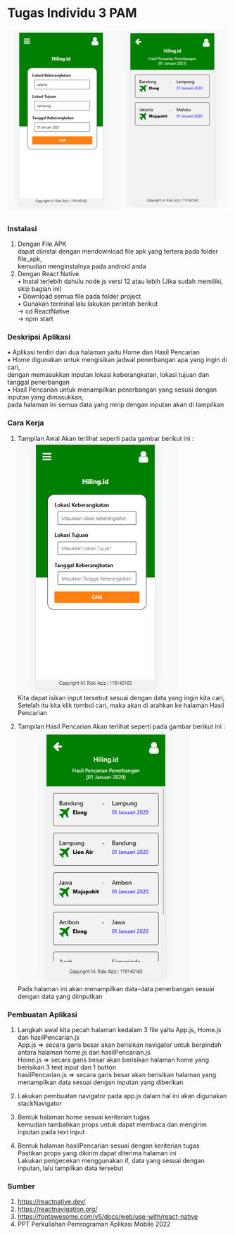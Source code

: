 # Tugas Individu 3 PAM

![](Screenshots/Home-dan-Hasil.png)

### Instalasi

1.  Dengan File APK <br>
    dapat diinstal dengan mendownload file apk yang tertera pada folder file_apk, <br>
    kemudian menginstalnya pada android anda <br>
2.  Dengan React Native <br>
    • Instal terlebih dahulu node.js versi 12 atau lebih (Jika sudah memiliki, skip bagian ini) <br>
    • Download semua file pada folder project <br>
    • Gunakan terminal lalu lakukan perintah berikut <br>
    -> cd ReactNative <br>
    -> npm start <br>

### Deskripsi Aplikasi

• Aplikasi terdiri dari dua halaman yaitu Home dan Hasil Pencarian <br>
• Home digunakan untuk mengisikan jadwal penerbangan apa yang ingin di cari, <br>
dengan memasukkan inputan lokasi keberangkatan, lokasi tujuan dan tanggal penerbangan <br>
• Hasil Pencarian untuk menampilkan penerbangan yang sesuai dengan inputan yang dimasukkan, <br>
pada halaman ini semua data yang mirip dengan inputan akan di tampilkan <br>

### Cara Kerja

1.  Tampilan Awal Akan terlihat seperti pada gambar berikut ini :
    ![](Screenshots/Home.png) <br>
    Kita dapat isikan input tersebut sesuai dengan data yang ingin kita cari, <br>
    Setelah itu kita klik tombol cari, maka akan di arahkan ke halaman Hasil Pencarian <br>

2.  Tampilan Hasil Pencarian Akan terlihat seperti pada gambar berikut ini :
    ![](Screenshots/Hasil.png) <br>
    Pada halaman ini akan menampilkan data-data penerbangan sesuai dengan data yang diinputkan

### Pembuatan Aplikasi

1. Langkah awal kita pecah halaman kedalam 3 file yaitu App.js, Home.js dan hasilPencarian.js <br>
   App.js => secara garis besar akan berisikan navigator untuk berpindah antara halaman home.js dan hasilPencarian.js <br>
   Home.js => secara garis besar akan berisikan halaman home yang berisikan 3 text input dan 1 button <br>
   hasilPencarian.js => secara garis besar akan berisikan halaman yang menampilkan data sesuai dengan inputan yang diberikan <br>

2. Lakukan pembuatan navigator pada app.js dalam hal ini akan digunakan stackNavigator <br>

3. Bentuk halaman home sesuai keriterian tugas <br>
   kemudian tambahkan props untuk dapat membaca dan mengirim inputan pada text input <br>

4. Bentuk halaman hasilPencarian sesuai dengan keriterian tugas <br>
   Pastikan props yang dikirim dapat diterima halaman ini <br>
   Lakukan pengecekan menggunakan if, data yang sesuai dengan inputan, lalu tampilkan data tersebut <br>

### Sumber

1. https://reactnative.dev/
2. https://reactnavigation.org/
3. https://fontawesome.com/v5/docs/web/use-with/react-native
4. PPT Perkuliahan Pemrograman Aplikasi Mobile 2022
